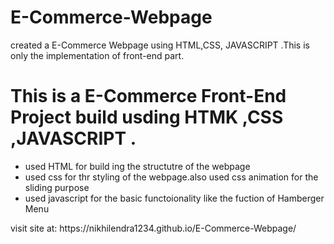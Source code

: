 # E-Commerce-Webpage
created a E-Commerce Webpage using HTML,CSS, JAVASCRIPT .This is only the implementation of front-end part.
<h1>This is a E-Commerce Front-End Project build usding HTMK ,CSS ,JAVASCRIPT .</h1>
<ul>
  <li>
    used HTML for build ing the structutre of the webpage
  </li>
  <li>
    used css for thr styling of the webpage.also used css animation for the sliding purpose
  </li>
  <li> used javascript for the basic functoionality like the fuction of Hamberger Menu</li>
</ul>
visit site at: https://nikhilendra1234.github.io/E-Commerce-Webpage/
